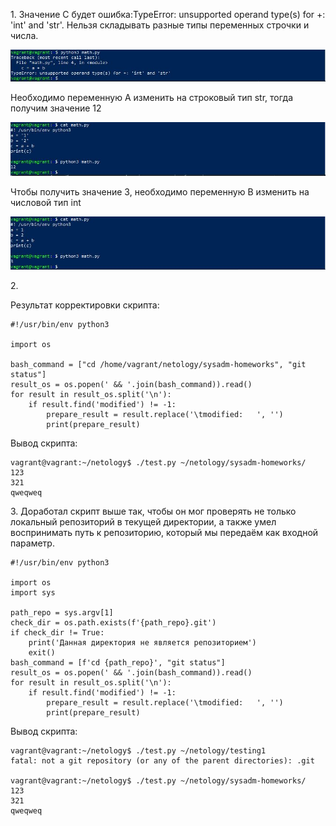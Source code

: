 <p>1. Значение C будет ошибка:TypeError: unsupported operand type(s) for +: 'int' and 'str'. Нельзя складывать разные типы переменных строчки и числа.</p>
<img src="../04-script-02-py/img/4.2.1.JPG">
<p>Необходимо переменную A изменить на строковый тип str, тогда получим значение 12</p>
<img src="../04-script-02-py/img/4.2.2.JPG">
<p>Чтобы получить значение 3, необходимо переменную B изменить на числовой тип int</p>
<img src="../04-script-02-py/img/4.2.3.JPG">
<p>2.</p>

Результат корректировки скрипта:

    #!/usr/bin/env python3
    
    import os
    
    bash_command = ["cd /home/vagrant/netology/sysadm-homeworks", "git status"]
    result_os = os.popen(' && '.join(bash_command)).read()
    for result in result_os.split('\n'):
        if result.find('modified') != -1:
            prepare_result = result.replace('\tmodified:   ', '')
            print(prepare_result)

Вывод скрипта:

    vagrant@vagrant:~/netology$ ./test.py ~/netology/sysadm-homeworks/
    123
    321
    qweqweq
<p>3. Доработал скрипт выше так, чтобы он мог проверять не только локальный репозиторий в текущей директории, а также умел воспринимать путь к репозиторию, который мы передаём как входной параметр.</p>

    #!/usr/bin/env python3

    import os
    import sys

    path_repo = sys.argv[1]
    check_dir = os.path.exists(f'{path_repo}.git')
    if check_dir != True:
        print('Данная директория не является репозиторием')
        exit()
    bash_command = [f'cd {path_repo}', "git status"]
    result_os = os.popen(' && '.join(bash_command)).read()
    for result in result_os.split('\n'):
        if result.find('modified') != -1:
            prepare_result = result.replace('\tmodified:   ', '')
            print(prepare_result)

Вывод скрипта:

    vagrant@vagrant:~/netology$ ./test.py ~/netology/testing1
    fatal: not a git repository (or any of the parent directories): .git

    vagrant@vagrant:~/netology$ ./test.py ~/netology/sysadm-homeworks/
    123
    321
    qweqweq


